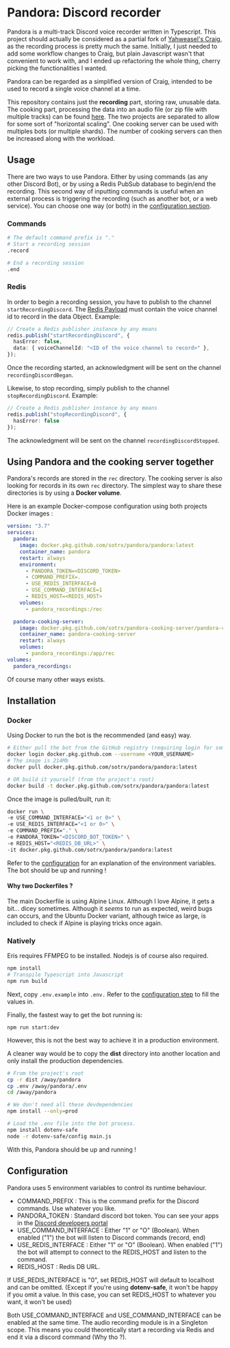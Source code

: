 # Pandora: Discord recorder

Pandora is a multi-track Discord voice recorder written in Typescript. This project should actually be considered as a
partial fork of [Yahweasel's Craig](https://github.com/Yahweasel/craig), as the recording process is pretty much the
same. Initially, I just needed to add some workflow changes to Craig, but plain Javascript wasn't that convenient to
work with, and I ended up refactoring the whole thing, cherry picking the functionalities I wanted.

Pandora can be regarded as a simplified version of Craig, intended to be used to record a single voice channel at a time.

This repository contains just the **recording** part, storing raw, unusable data. The cooking part, processing the data
into an audio file (or zip file with multiple tracks) can be found [here](https://github.com/SoTrxII/Pandora-cooking-server).
The two projects are separated to allow for some sort of "horizontal scaling". One cooking server can be used with
multiples bots (or multiple shards).
The number of cooking servers can then be increased along with the workload.

## Usage

There are two ways to use Pandora. Either by using commands (as any other Discord Bot), or by using a Redis PubSub
database to begin/end the recording. This second way of inputting commands is useful when an external process is
triggering the recording (such as another bot, or a web service). You can choose one way (or both) in the
[configuration section](#configuration).

### Commands

```bash
# The default command prefix is "."
# Start a recording session
.record

# End a recording session
.end
```

### Redis

In order to begin a recording session, you have to publish to the channel `startRecordingDiscord`. The [Redis Payload](#redis-message)
must contain the voice channel id to record in the data Object.
Example:

```ts
// Create a Redis publisher instance by any means
redis.publish("startRecordingDiscord", {
  hasError: false,
  data: { voiceChannelId: "<ID of the voice channel to record>" },
});
```

Once the recording started, an acknowledgment will be sent on the channel `recordingDiscordBegan`.

Likewise, to stop recording, simply publish to the channel `stopRecordingDiscord`.
Example:

```ts
// Create a Redis publisher instance by any means
redis.publish("stopRecordingDiscord", {
  hasError: false
});
```

The acknowledgment will be sent on the channel `recordingDiscordStopped`.

## Using Pandora and the cooking server together

Pandora's records are stored in the `rec` directory. The cooking server is also looking for
records in its own `rec` directory.
The simplest way to share these directories is by using a **Docker volume**.

Here is an example Docker-compose configuration using both projects Docker images :

```yaml
version: "3.7"
services:
  pandora:
    image: docker.pkg.github.com/sotrx/pandora/pandora:latest
    container_name: pandora
    restart: always
    environment:
      - PANDORA_TOKEN=<DISCORD_TOKEN>
      - COMMAND_PREFIX=.
      - USE_REDIS_INTERFACE=0
      - USE_COMMAND_INTERFACE=1
      - REDIS_HOST=<REDIS_HOST>
    volumes:
      - pandora_recordings:/rec

  pandora-cooking-server:
    image: docker.pkg.github.com/sotrx/pandora-cooking-server/pandora-cooking-server:latest
    container_name: pandora-cooking-server
    restart: always
    volumes:
      - pandora_recordings:/app/rec
volumes:
  pandora_recordings:
```

Of course many other ways exists.
 
## Installation

### Docker

Using Docker to run the bot is the recommended (and easy) way.

```bash
# Either pull the bot from the GitHub registry (requiring login for some reason)
docker login docker.pkg.github.com --username <YOUR_USERNAME>
# The image is 214Mb
docker pull docker.pkg.github.com/sotrx/pandora/pandora:latest

# OR build it yourself (from the project's root)
docker build -t docker.pkg.github.com/sotrx/pandora/pandora:latest
```

Once the image is pulled/built, run it:

```bash
docker run \
-e USE_COMMAND_INTERFACE="<1 or 0>" \
-e USE_REDIS_INTERFACE="<1 or 0>" \
-e COMMAND_PREFIX="." \
-e PANDORA_TOKEN="<DISCORD_BOT_TOKEN>" \
-e REDIS_HOST="<REDIS_DB_URL>" \
-it docker.pkg.github.com/sotrx/pandora/pandora:latest
```

Refer to the [configuration](#configuration) for an explanation of the environment variables.
The bot should be up and running !

#### Why two Dockerfiles ?

The main Dockerfile is using Alpine Linux. Although I love Alpine, it gets a bit... dicey sometimes.
Although it _seems_ to run as expected, weird bugs can occurs, and the Ubuntu Docker variant, although
twice as large, is included to check if Alpine is playing tricks once again.

### Natively

Eris requires FFMPEG to be installed. Nodejs is of course also required.

```bash
npm install
# Transpile Typescript into Javascript
npm run build
```

Next, copy `.env.example` into `.env.` Refer to the [configuration step](#configuration) to fill the values in.

Finally, the fastest way to get the bot running is:

    npm run start:dev

However, this is not the best way to achieve it in a production environment.

A cleaner way would be to copy the **dist** directory into another location and only install the production dependencies.

```bash
# From the project's root
cp -r dist /away/pandora
cp .env /away/pandora/.env
cd /away/pandora

# We don't need all these devdependencies
npm install --only=prod

# Load the .env file into the bot process.
npm install dotenv-safe
node -r dotenv-safe/config main.js
```

With this, Pandora should be up and running !

## Configuration

Pandora uses 5 environment variables to control its runtime behaviour.

- COMMAND_PREFIX : This is the command prefix for the Discord commands. Use whatever you like.
- PANDORA_TOKEN : Standard discord bot token. You can see your apps in the [Discord developers portal](https://discord.com/developers/applications)
- USE_COMMAND_INTERFACE : Either "1" or "O" (Boolean). When enabled ("1") the bot will listen to Discord commands (<prefix>record, <prefix>end)
- USE_REDIS_INTERFACE : Either "1" or "O" (Boolean). When enabled ("1") the bot will attempt to connect to the REDIS_HOST and listen to the command.
- REDIS_HOST : Redis DB URL.

If USE_REDIS_INTERFACE is "0", set REDIS_HOST will default to localhost and can be omitted.
(Except if you're using **dotenv-safe**, it won't be happy if you omit a value. In this case, you can set REDIS_HOST to
whatever you want, it won't be used)

Both USE_COMMAND_INTERFACE and USE_COMMAND_INTERFACE can be enabled at the same time.
The audio recording module is in a Singleton scope. This means you could theoretically start a recording
via Redis and end it via a discord command (Why tho ?).

